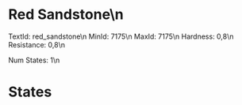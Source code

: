 # Red Sandstone\n
TextId: red_sandstone\n
MinId: 7175\n
MaxId: 7175\n
Hardness: 0,8\n
Resistance: 0,8\n

Num States: 1\n
# States
```

```